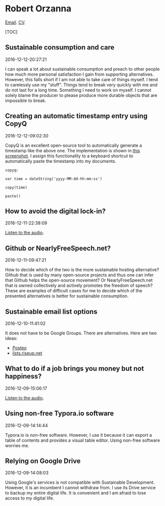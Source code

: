 # Robert Orzanna

[Email](http://orzanna.de/email.png). [CV](http://orzanna.de/CV.pdf).

[TOC]

## Sustainable consumption and care

2016-12-12-20:27:21

I can speak a lot about sustainable consumption and preach to other people how much more personal satisfaction I gain from supporting alternatives. However, this falls short if I am not able to take care of things myself. I tend to carelessly use my "stuff". Things tend to break very quickly with me and do not last for a long time. Something I need to work on myself. I cannot solely blame the producer to please produce more durable objects that are impossible to break.

## Creating an automatic timestamp entry using CopyQ

2016-12-12-09:02:30

CopyQ is an excellent open-source tool to automatically generate a timestamp like the above one. The implementation is shown in [this screenshot](copyq-timestamp.png). I assign this functionality to a keyboard shortcut to automatically paste the timestamp into my documents. 

`copyq:`

`var time = dateString('yyyy-MM-dd-hh:mm:ss')`

`copy(time)`

`paste()`

## How to avoid the digital lock-in?

2016-12-11-22:38:09

[Listen to the audio](digital-lock-in.mp3).

## Github or NearlyFreeSpeech.net?

2016-12-11-09:47:21

How to decide which of the two is the more sustainable hosting alternative? Github that is used by many open-source projects and thus one can infer that Github helps the open-source movement? Or NearlyFreeSpeech.net that is owned collectively and actively promotes the freedom of speech? These are examples of difficult cases for me to decide which of the presented alternatives is better for sustainable consumption. 

## Sustainable email list options

2016-12-10-11:41:02

It does not have to be Google Groups. There are alternatives. Here are two ideas:

- [Posteo](https://posteo.de/en/help/does-posteo-offer-mailing-lists) 
- [lists.riseup.net](https://lists.riseup.net/www/)

## What to do if a job brings you money but not happiness?

2016-12-09-15:06:17

[Listen to the audio](job-money-happiness.mp3).

## Using non-free Typora.io software

2016-12-09-14:14:44

Typora.io is non-free software. However, I use it because it can export a table of contents and provides a visual table editor. Using non-free software worries me.

## Relying on Google Drive

2016-12-09-14:08:03

Using Google's services is not compatible with Sustainable Development. However, it is an incumbent I cannot withdraw from. I use its Drive service to backup my entire digital life. It is convenient and I am afraid to lose access to my digital life.